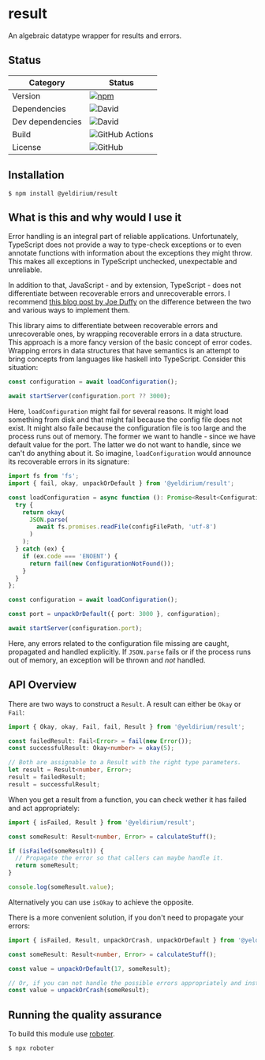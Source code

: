 # result

An algebraic datatype wrapper for results and errors.

## Status

| Category         | Status                                                                                                    |
| ---------------- | --------------------------------------------------------------------------------------------------------- |
| Version          | [![npm](https://img.shields.io/npm/v/@yeldirium/result)](https://www.npmjs.com/package/@yeldirium/result) |
| Dependencies     | ![David](https://img.shields.io/david/yeldirium/result)                                                   |
| Dev dependencies | ![David](https://img.shields.io/david/dev/yeldirium/result)                                               |
| Build            | ![GitHub Actions](https://github.com/yeldirium/result/workflows/Release/badge.svg?branch=master)          |
| License          | ![GitHub](https://img.shields.io/github/license/yeldirium/result)                                         |

## Installation

```shell
$ npm install @yeldirium/result
```

## What is this and why would I use it

Error handling is an integral part of reliable applications. Unfortunately, TypeScript does not provide a way to type-check exceptions or to even annotate functions with information about the exceptions they might throw. This makes all exceptions in TypeScript unchecked, unexpectable and unreliable.

In addition to that, JavaScript - and by extension, TypeScript - does not differentiate between recoverable errors and unrecoverable errors. I recommend [this blog post by Joe Duffy](http://joeduffyblog.com/2016/02/07/the-error-model/) on the difference between the two and various ways to implement them.

This library aims to differentiate between recoverable errors and unrecoverable ones, by wrapping recoverable errors in a data structure. This approach is a more fancy version of the basic concept of error codes. Wrapping errors in data structures that have semantics is an attempt to bring concepts from languages like haskell into TypeScript. Consider this situation:

```typescript
const configuration = await loadConfiguration();

await startServer(configuration.port ?? 3000);
```

Here, `loadConfiguration` might fail for several reasons. It might load something from disk and that might fail because the config file does not exist. It might also faile because the configuration file is too large and the process runs out of memory. The former we want to handle - since we have default value for the port. The latter we do not want to handle, since we can't do anything about it. So imagine, `loadConfiguration` would announce its recoverable errors in its signature:

```typescript
import fs from 'fs';
import { fail, okay, unpackOrDefault } from '@yeldirium/result';

const loadConfiguration = async function (): Promise<Result<Configuration, ConfigurationNotFound>> {
  try {
    return okay(
      JSON.parse(
        await fs.promises.readFile(configFilePath, 'utf-8')
      )
    );
  } catch (ex) {
    if (ex.code === 'ENOENT') {
      return fail(new ConfigurationNotFound());
    }
  }
};

const configuration = await loadConfiguration();

const port = unpackOrDefault({ port: 3000 }, configuration);

await startServer(configuration.port);
```

Here, any errors related to the configuration file missing are caught, propagated and handled explicitly. If `JSON.parse` fails or if the process runs out of memory, an exception will be thrown and *not* handled.

## API Overview

There are two ways to construct a `Result`. A result can either be `Okay` or `Fail`:

```typescript
import { Okay, okay, Fail, fail, Result } from '@yeldirium/result';

const failedResult: Fail<Error> = fail(new Error());
const successfulResult: Okay<number> = okay(5);

// Both are assignable to a Result with the right type parameters.
let result = Result<number, Error>;
result = failedResult;
result = successfulResult;
```

When you get a result from a function, you can check wether it has failed and act appropriately:

```typescript
import { isFailed, Result } from '@yeldirium/result';

const someResult: Result<number, Error> = calculateStuff();

if (isFailed(someResult)) {
  // Propagate the error so that callers can maybe handle it.
  return someResult;
}

console.log(someResult.value);
```

Alternatively you can use `isOkay` to achieve the opposite.

There is a more convenient solution, if you don't need to propagate your errors:

```typescript
import { isFailed, Result, unpackOrCrash, unpackOrDefault } from '@yeldirium/result';

const someResult: Result<number, Error> = calculateStuff();

const value = unpackOrDefault(17, someResult);

// Or, if you can not handle the possible errors appropriately and instead want to crash your application:
const value = unpackOrCrash(someResult);
```

## Running the quality assurance

To build this module use [roboter](https://www.npmjs.com/package/roboter).

```shell
$ npx roboter
```
